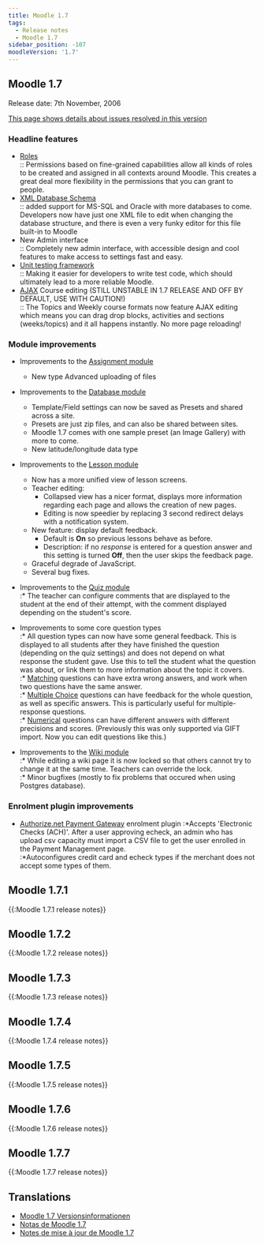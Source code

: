 ```yaml
---
title: Moodle 1.7
tags:
  - Release notes
  - Moodle 1.7
sidebar_position: -107
moodleVersion: '1.7'
---
```


## Moodle 1.7

Release date: 7th November, 2006

[This page shows details about issues resolved in this version](http://tracker.moodle.org/secure/ReleaseNote.jspa?version=10120&styleName=Html&projectId=10011&Create=Create)  

### Headline features

- [Roles](https://docs.moodle.org/dev/Roles)  
:: Permissions based on fine-grained capabilities allow all kinds of roles to be created and assigned in all contexts around Moodle. This creates a great deal more flexibility in the permissions that you can grant to people.  
- [XML Database Schema](https://docs.moodle.org/dev/XMLDB_Documentation)  
:: added support for MS-SQL and Oracle with more databases to come. Developers now have just one XML file to edit when changing the database structure, and there is even a very funky editor for this file built-in to Moodle  
- New Admin interface  
:: Completely new admin interface, with accessible design and cool features to make access to settings fast and easy.  
- [Unit testing framework](https://docs.moodle.org/dev/Unit_tests)  
:: Making it easier for developers to write test code, which should ultimately lead to a more reliable Moodle.  
- [AJAX](https://docs.moodle.org/dev/AJAX) Course editing (STILL UNSTABLE IN 1.7 RELEASE AND OFF BY DEFAULT, USE WITH CAUTION!)  
:: The Topics and Weekly course formats now feature AJAX editing which means you can drag drop blocks, activities and sections (weeks/topics) and it all happens instantly. No more page reloading!

### Module improvements

- Improvements to the [Assignment module](https://docs.moodle.org/en/Assignment_module)  
  - New type Advanced uploading of files  

- Improvements to the [Database module](https://docs.moodle.org/en/Database_module)  
  - Template/Field settings can now be saved as Presets and shared across a site.  
  - Presets are just zip files, and can also be shared between sites.  
  - Moodle 1.7 comes with one sample preset (an Image Gallery) with more to come.  
  - New latitude/longitude data type  

- Improvements to the [Lesson module](https://docs.moodle.org/en/Lesson_module)  
  - Now has a more unified view of lesson screens.  
  - Teacher editing:  
    - Collapsed view has a nicer format, displays more information regarding each page and allows the creation of new pages.  
    - Editing is now speedier by replacing 3 second redirect delays with a notification system.  
  - New feature: display default feedback.  
    - Default is **On** so previous lessons behave as before.  
    - Description: if no *response* is entered for a question answer and this setting is turned **Off**, then the user skips the feedback page.  
  - Graceful degrade of JavaScript.  
  - Several bug fixes.  

- Improvements to the [Quiz module](https://docs.moodle.org/en/Quiz_module)  
:* The teacher can configure comments that are displayed to the student at the end of their attempt, with the comment displayed depending on the student's score.  

- Improvements to some core question types  
:* All question types can now have some general feedback. This is displayed to all students after they have finished the question (depending on the quiz settings) and does not depend on what response the student gave. Use this to tell the student what the question was about, or link them to more information about the topic it covers.  
:* [Matching](https://docs.moodle.org/dev/Matching_question_type) questions can have extra wrong answers, and work when two questions have the same answer.  
:* [Multiple Choice](https://docs.moodle.org/dev/Multiple_Choice_question_type) questions can have feedback for the whole question, as well as specific answers. This is particularly useful for multiple-response questions.  
:* [Numerical](https://docs.moodle.org/dev/Numerical_question_type) questions can have different answers with different precisions and scores. (Previously this was only supported via GIFT import. Now you can edit questions like this.)  

- Improvements to the [Wiki module](https://docs.moodle.org/en/Wiki_module)  
:* While editing a wiki page it is now locked so that others cannot try to change it at the same time. Teachers can override the lock.  
:* Minor bugfixes (mostly to fix problems that occured when using Postgres database).  

### Enrolment plugin improvements

- [Authorize.net Payment Gateway](https://docs.moodle.org/en/Authorize.net_Payment_Gateway) enrolment plugin
:*Accepts 'Electronic Checks (ACH)'. After a user approving echeck, an admin who has upload csv capacity must import a CSV file to get the user enrolled in the Payment Management page.  
:*Autoconfigures credit card and echeck types if the merchant does not accept some types of them.

## Moodle 1.7.1

{{:Moodle 1.7.1 release notes}}

## Moodle 1.7.2

{{:Moodle 1.7.2 release notes}}

## Moodle 1.7.3

{{:Moodle 1.7.3 release notes}}

## Moodle 1.7.4

{{:Moodle 1.7.4 release notes}}

## Moodle 1.7.5

{{:Moodle 1.7.5 release notes}}

## Moodle 1.7.6

{{:Moodle 1.7.6 release notes}}

## Moodle 1.7.7

{{:Moodle 1.7.7 release notes}}

## Translations

- [Moodle 1.7 Versionsinformationen](https://docs.moodle.org/de/Moodle_1.7_Versionsinformationen)
- [Notas de Moodle 1.7](https://docs.moodle.org/es/Notas_de_Moodle_1.7)
- [Notes de mise à jour de Moodle 1.7](https://docs.moodle.org/fr/Notes_de_mise_à_jour_de_Moodle_1.7)
